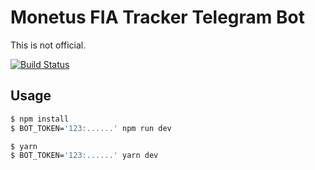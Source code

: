 # Monetus FIA Tracker Telegram Bot

This is not official.

[![Build Status](https://travis-ci.org/zavan/monetus-fia-bot.svg?branch=master)](https://travis-ci.org/zavan/monetus-fia-bot)

## Usage

```sh
$ npm install
$ BOT_TOKEN='123:......' npm run dev
```

```sh
$ yarn
$ BOT_TOKEN='123:......' yarn dev
```
